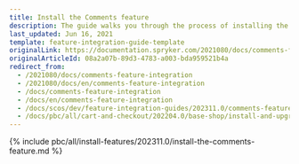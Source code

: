 ```yaml
---
title: Install the Comments feature
description: The guide walks you through the process of installing the Comments feature into your project.
last_updated: Jun 16, 2021
template: feature-integration-guide-template
originalLink: https://documentation.spryker.com/2021080/docs/comments-feature-integration
originalArticleId: 08a2a07b-89d3-4783-a003-bda959521b4a
redirect_from:
  - /2021080/docs/comments-feature-integration
  - /2021080/docs/en/comments-feature-integration
  - /docs/comments-feature-integration
  - /docs/en/comments-feature-integration
  - /docs/scos/dev/feature-integration-guides/202311.0/comments-feature-integration.html
  - /docs/pbc/all/cart-and-checkout/202204.0/base-shop/install-and-upgrade/install-features/install-the-comments-feature.html
---
```


{% include pbc/all/install-features/202311.0/install-the-comments-feature.md %} <!-- To edit, see /_includes/pbc/all/install-features/202311.0/install-the-comments-feature.md -->
